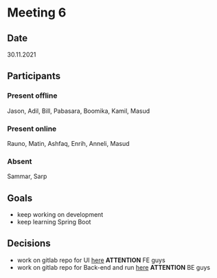 # Meeting 6

## Date
30.11.2021

## Participants
### Present offline
Jason, Adil, Bill, Pabasara, Boomika, Kamil, Masud
### Present online
Rauno, Matin, Ashfaq, Enrih, Anneli, Masud
### Absent
Sammar, Sarp

## Goals

- keep working on development
- keep learning Spring Boot

## Decisions

- work on gitlab repo for UI [here](https://gitlab.cs.ut.ee/kinlong/open-bank-web) **ATTENTION** FE guys
- work on gitlab repo for Back-end and run [here](https://gitlab.com/pabasarajw/kaibank-backend) **ATTENTION** BE guys
